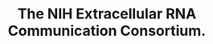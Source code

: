 ---
authors: Ainsztein AM, Brooks PJ, Dugan VG, Ganguly A, Guo M, Howcroft TK, Kelley
  CA, Kuo LS, Labosky PA, Lenzi R, McKie GA, Mohla S, Procaccini D, Reilly M, Satterlee
  JS, Srinivas PR, Church ES, Sutherland M, Tagle DA, Tucker JM, Venkatachalam S
carousel: false
dccs:
- ExRNA
doi: 10.3402/jev.v4.27493
featured: false
journal: Journal of extracellular vesicles
keywords: '["exRNA", "extracellular RNA", "ERCC"]'
landmark: true
layout: ../../layouts/Publication.astro
page: '27493'
pmcid: PMC4553264
pmid: 26320938
title: The NIH Extracellular RNA Communication Consortium.
volume: '4'
year: 2015

---